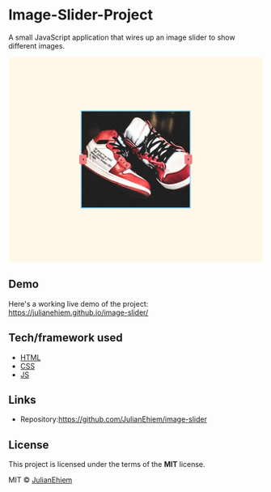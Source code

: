 # Image-Slider-Project

A small JavaScript application that wires up an image slider to show different images.

![](img/image-slider-project-screenshot.png)

## Demo

Here's a working live demo of the project: https://julianehiem.github.io/image-slider/

## Tech/framework used

- [HTML](https://developer.mozilla.org/en-US/docs/Web/HTML)
- [CSS](https://developer.mozilla.org/en-US/docs/Web/CSS)
- [JS](https://developer.mozilla.org/en-US/docs/Web/JavaScript)

## Links

- Repository:https://github.com/JulianEhiem/image-slider

## License

This project is licensed under the terms of the **MIT** license.

MIT © [JulianEhiem](https://github.com/JulianEhiem)
